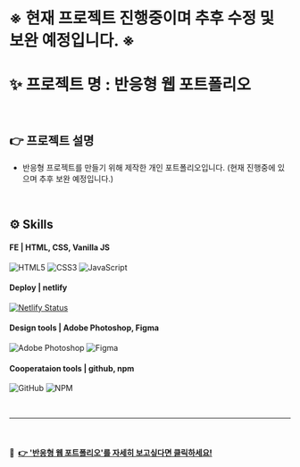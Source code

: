 
# ※ 현재 프로젝트 진행중이며 추후 수정 및 보완 예정입니다. ※

# ✨ 프로젝트 명 : 반응형 웹 포트폴리오 

<br>

## 👉 프로젝트 설명

- 반응형 프로젝트를 만들기 위해 제작한 개인 포트폴리오입니다. (현재 진행중에 있으며 추후 보완 예정입니다.)

<br>

## ⚙ Skills

#### FE | HTML, CSS, Vanilla JS

![HTML5](https://img.shields.io/badge/html5-%23E34F26.svg?style=for-the-badge&logo=html5&logoColor=white)
![CSS3](https://img.shields.io/badge/css3-%231572B6.svg?style=for-the-badge&logo=css3&logoColor=white)
![JavaScript](https://img.shields.io/badge/javascript-%23323330.svg?style=for-the-badge&logo=javascript&logoColor=%23F7DF1E)

#### Deploy | netlify

[![Netlify Status](https://api.netlify.com/api/v1/badges/4af0edf6-f1e6-41d7-9334-b8d0985a357c/deploy-status)](https://app.netlify.com/sites/kingdom3-eventpage-byjoohee/deploys)

#### Design tools | Adobe Photoshop, Figma

![Adobe Photoshop](https://img.shields.io/badge/adobe%20photoshop-%2331A8FF.svg?style=for-the-badge&logo=adobe%20photoshop&logoColor=white)
![Figma](https://img.shields.io/badge/figma-%23F24E1E.svg?style=for-the-badge&logo=figma&logoColor=white)

#### Cooperataion tools | github, npm

![GitHub](https://img.shields.io/badge/github-%23121011.svg?style=for-the-badge&logo=github&logoColor=white)
![NPM](https://img.shields.io/badge/NPM-%23000000.svg?style=for-the-badge&logo=npm&logoColor=white)

<br>
<hr>
<br>

#### 🔗 &nbsp;[👉 '반응형 웹 포트폴리오'를 자세히 보고싶다면 클릭하세요!](https://joohee-responsive-web-portfolio.netlify.app/)
